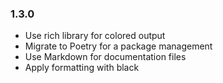 ### 1.3.0

* Use rich library for colored output
* Migrate to Poetry for a package management
* Use Markdown for documentation files
* Apply formatting with black
